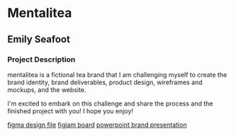 # Mentalitea

## Emily Seafoot

### Project Description

mentalitea is a fictional tea brand that I am challenging myself to create the brand identity, brand deliverables, product design, wireframes and mockups, and the website.

I'm excited to embark on this challenge and share the process and the finished project with you! I hope you enjoy!

[figma design file](https://www.figma.com/design/Y2yWT32FuSRYCGPaceXZac/mentalitea?node-id=0-1&t=AcRsXj6gD0VBjZDU-1)
[figjam board](https://www.figma.com/board/WH9AtOBf5hm2PXAtaZX2jX/mentalitea?node-id=0-1&t=puPE7DzH8EWmH6h2-1)
[powerpoint brand presentation](https://1drv.ms/p/s!AoOzIW3QA4CIb2pDRHxfX_LNXmo)
